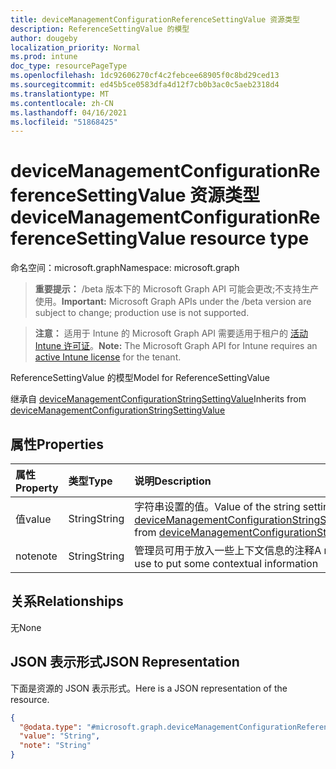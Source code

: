 ```yaml
---
title: deviceManagementConfigurationReferenceSettingValue 资源类型
description: ReferenceSettingValue 的模型
author: dougeby
localization_priority: Normal
ms.prod: intune
doc_type: resourcePageType
ms.openlocfilehash: 1dc92606270cf4c2febcee68905f0c8bd29ced13
ms.sourcegitcommit: ed45b5ce0583dfa4d12f7cb0b3ac0c5aeb2318d4
ms.translationtype: MT
ms.contentlocale: zh-CN
ms.lasthandoff: 04/16/2021
ms.locfileid: "51868425"
---
```

# <a name="devicemanagementconfigurationreferencesettingvalue-resource-type"></a><span data-ttu-id="49ac7-103">deviceManagementConfigurationReferenceSettingValue 资源类型</span><span class="sxs-lookup"><span data-stu-id="49ac7-103">deviceManagementConfigurationReferenceSettingValue resource type</span></span>

<span data-ttu-id="49ac7-104">命名空间：microsoft.graph</span><span class="sxs-lookup"><span data-stu-id="49ac7-104">Namespace: microsoft.graph</span></span>

> <span data-ttu-id="49ac7-105">**重要提示：** /beta 版本下的 Microsoft Graph API 可能会更改;不支持生产使用。</span><span class="sxs-lookup"><span data-stu-id="49ac7-105">**Important:** Microsoft Graph APIs under the /beta version are subject to change; production use is not supported.</span></span>

> <span data-ttu-id="49ac7-106">**注意：** 适用于 Intune 的 Microsoft Graph API 需要适用于租户的 [活动 Intune 许可证](https://go.microsoft.com/fwlink/?linkid=839381)。</span><span class="sxs-lookup"><span data-stu-id="49ac7-106">**Note:** The Microsoft Graph API for Intune requires an [active Intune license](https://go.microsoft.com/fwlink/?linkid=839381) for the tenant.</span></span>

<span data-ttu-id="49ac7-107">ReferenceSettingValue 的模型</span><span class="sxs-lookup"><span data-stu-id="49ac7-107">Model for ReferenceSettingValue</span></span>


<span data-ttu-id="49ac7-108">继承自 [deviceManagementConfigurationStringSettingValue](../resources/intune-deviceconfigv2-devicemanagementconfigurationstringsettingvalue.md)</span><span class="sxs-lookup"><span data-stu-id="49ac7-108">Inherits from [deviceManagementConfigurationStringSettingValue](../resources/intune-deviceconfigv2-devicemanagementconfigurationstringsettingvalue.md)</span></span>

## <a name="properties"></a><span data-ttu-id="49ac7-109">属性</span><span class="sxs-lookup"><span data-stu-id="49ac7-109">Properties</span></span>
|<span data-ttu-id="49ac7-110">属性</span><span class="sxs-lookup"><span data-stu-id="49ac7-110">Property</span></span>|<span data-ttu-id="49ac7-111">类型</span><span class="sxs-lookup"><span data-stu-id="49ac7-111">Type</span></span>|<span data-ttu-id="49ac7-112">说明</span><span class="sxs-lookup"><span data-stu-id="49ac7-112">Description</span></span>|
|:---|:---|:---|
|<span data-ttu-id="49ac7-113">值</span><span class="sxs-lookup"><span data-stu-id="49ac7-113">value</span></span>|<span data-ttu-id="49ac7-114">String</span><span class="sxs-lookup"><span data-stu-id="49ac7-114">String</span></span>|<span data-ttu-id="49ac7-115">字符串设置的值。</span><span class="sxs-lookup"><span data-stu-id="49ac7-115">Value of the string setting.</span></span> <span data-ttu-id="49ac7-116">继承自 [deviceManagementConfigurationStringSettingValue](../resources/intune-deviceconfigv2-devicemanagementconfigurationstringsettingvalue.md)</span><span class="sxs-lookup"><span data-stu-id="49ac7-116">Inherited from [deviceManagementConfigurationStringSettingValue](../resources/intune-deviceconfigv2-devicemanagementconfigurationstringsettingvalue.md)</span></span>|
|<span data-ttu-id="49ac7-117">note</span><span class="sxs-lookup"><span data-stu-id="49ac7-117">note</span></span>|<span data-ttu-id="49ac7-118">String</span><span class="sxs-lookup"><span data-stu-id="49ac7-118">String</span></span>|<span data-ttu-id="49ac7-119">管理员可用于放入一些上下文信息的注释</span><span class="sxs-lookup"><span data-stu-id="49ac7-119">A note that admin can use to put some contextual information</span></span>|

## <a name="relationships"></a><span data-ttu-id="49ac7-120">关系</span><span class="sxs-lookup"><span data-stu-id="49ac7-120">Relationships</span></span>
<span data-ttu-id="49ac7-121">无</span><span class="sxs-lookup"><span data-stu-id="49ac7-121">None</span></span>

## <a name="json-representation"></a><span data-ttu-id="49ac7-122">JSON 表示形式</span><span class="sxs-lookup"><span data-stu-id="49ac7-122">JSON Representation</span></span>
<span data-ttu-id="49ac7-123">下面是资源的 JSON 表示形式。</span><span class="sxs-lookup"><span data-stu-id="49ac7-123">Here is a JSON representation of the resource.</span></span>
<!-- {
  "blockType": "resource",
  "@odata.type": "microsoft.graph.deviceManagementConfigurationReferenceSettingValue"
}
-->
``` json
{
  "@odata.type": "#microsoft.graph.deviceManagementConfigurationReferenceSettingValue",
  "value": "String",
  "note": "String"
}
```




